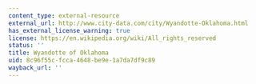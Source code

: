 ```yaml
---
content_type: external-resource
external_url: http://www.city-data.com/city/Wyandotte-Oklahoma.html
has_external_license_warning: true
license: https://en.wikipedia.org/wiki/All_rights_reserved
status: ''
title: Wyandotte of Oklahoma
uid: 8c96f55c-fcca-4648-be9e-1a7da7df9c89
wayback_url: ''
---
```

